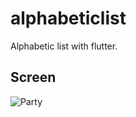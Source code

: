 # alphabeticlist

Alphabetic list with flutter.

## Screen

![Party](https://github.com/VB10/HTTP-Animal-Alphabetic-List/blob/master/.github/Screen%20Recording%202020-05-27%20at%2007.00%20PM.gif?raw=true)
